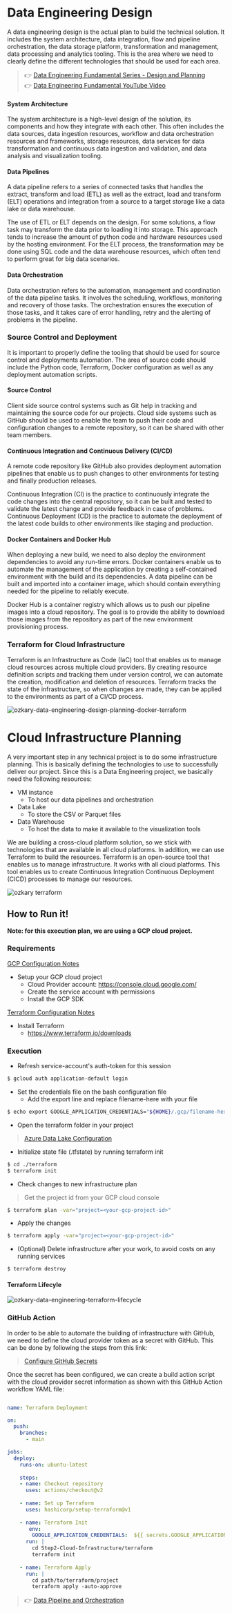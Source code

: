 
# Data Engineering Design

A data engineering design is the actual plan to build the technical solution. It includes the system architecture, data integration, flow and pipeline orchestration, the data storage platform, transformation and management, data processing and analytics tooling. This is the area where we need to clearly define the different technologies that should be used for each area. 

> 👉 [Data Engineering Fundamental Series - Design and Planning](https://www.ozkary.com/2023/04/data-engineering-process-fundamentals-design-planning.html)    
> 👉 [Data Engineering Fundamental YouTube Video](https://www.youtube.com/live/14eRohtAE-w?si=8xLECzhfOhBgBB9K)    

#### System Architecture

The system architecture is a high-level design of the solution, its components and how they integrate with each other. This often includes the data sources, data ingestion resources, workflow and data orchestration resources and frameworks, storage resources, data services for data transformation and continuous data ingestion and validation, and data analysis and visualization tooling.

#### Data Pipelines 

A data pipeline refers to a series of connected tasks that handles the extract, transform and load (ETL) as well as the extract, load and transform (ELT)  operations and integration from a source to a target storage like a data lake or data warehouse. 

The use of ETL or ELT depends on the design. For some solutions, a flow task may transform the data prior to loading it into storage. This approach tends to increase the amount of python code and hardware resources used by the hosting environment. For the ELT process, the transformation may be done using SQL code and the data warehouse resources, which often tend to perform great for big data scenarios.

#### Data Orchestration

Data orchestration refers to the automation, management and coordination of the data pipeline tasks. It involves the scheduling, workflows, monitoring and recovery of those tasks. The orchestration ensures the execution of those tasks, and it takes care of error handling, retry and the alerting of problems in the pipeline.

### Source Control and Deployment

It is important to properly define the tooling that should be used for source control and deployments automation. The area of source code should include the Python code, Terraform, Docker configuration as well as any deployment automation scripts.

#### Source Control

Client side source control systems such as Git help in tracking and maintaining the source code for our projects. Cloud side systems such as GitHub should be used to enable the team to push their code and configuration changes to a remote repository, so it can be shared with other team members.

#### Continuous Integration and Continuous Delivery (CI/CD)

 A remote code repository like GitHub also provides deployment automation pipelines that enable us to push changes to other environments for testing and finally production releases.  

Continuous Integration (CI) is the practice to continuously integrate the code changes into the central repository, so it can be built and tested to validate the latest change and provide feedback in case of problems. Continuous Deployment (CD) is the practice to automate the deployment of the latest code builds to other environments like staging and production.

#### Docker Containers and Docker Hub

When deploying a new build, we need to also deploy the environment dependencies to avoid any run-time errors. Docker containers enable us to automate the management of the application by creating a self-contained environment with the build and its dependencies. A data pipeline can be built and imported into a container image, which should contain everything needed for the pipeline to reliably execute.

Docker Hub is a container registry which allows us to push our pipeline images into a cloud repository. The goal is to provide the ability to download those images from the repository as part of the new environment provisioning process.

### Terraform for Cloud Infrastructure

Terraform is an Infrastructure as Code (IaC) tool that enables us to manage cloud resources across multiple cloud providers. By creating resource definition scripts and tracking them under version control, we can automate the creation, modification and deletion of resources. Terraform tracks the state of the infrastructure, so when changes are made, they can be applied to the environments as part of a CI/CD process. 

![ozkary-data-engineering-design-planning-docker-terraform](../images/ozkary-data-engineering-design-terraform-docker.png "Data Engineering Process Fundamentals- Design and Planning Docker Terraform")

# Cloud Infrastructure Planning

A very important step in any technical project is to do some infrastructure planning. This is basically defining the technologies to use to successfully deliver our project. Since this is a Data Engineering project, we basically need the following resources:

- VM instance
    - To host our data pipelines and orchestration
- Data Lake 
    - To store the CSV or Parquet files
- Data Warehouse
  - To host the data to make it available to the visualization tools
      
We are building a cross-cloud platform solution, so we stick with technologies that are available in all cloud platforms. In addition, we can use Terraform to build the resources. Terraform is an open-source tool that enables us to manage infrastructure. It works with all cloud platforms. This tool enables us to create Continuous Integration Continuous Deployment (CICD) processes to manage our resources.

<img src="../images/data-engineering-terraform.png" alt="ozkary terraform"/>

## How to Run it!

**Note: for this execution plan, we are using a GCP cloud project.**

### Requirements

<a target="_gcp" href="https://github.com/ozkary/data-engineering-mta-turnstile/wiki/Google-Cloud-Configuration-Notes">GCP Configuration Notes</a>

- Setup your GCP cloud project 
  - Cloud Provider account: https://console.cloud.google.com/
  - Create the service account with permissions   
  - Install the GCP SDK

<a target="_terraform" href="https://github.com/ozkary/data-engineering-mta-turnstile/wiki/Terraform-Configuration">Terraform Configuration Notes</a>

- Install Terraform
  - https://www.terraform.io/downloads


### Execution

- Refresh service-account's auth-token for this session
```bash
$ gcloud auth application-default login

```

- Set the credentials file on the bash configuration file
  - Add the export line and replace filename-here with your file

```bash
$ echo export GOOGLE_APPLICATION_CREDENTIALS="${HOME}/.gcp/filename-here.json" >> ~/.bashrc && source ~/.bashrc
```

- Open the terraform folder in your project

> [Azure Data Lake Configuration](https://github.com/ozkary/data-engineering-mta-turnstile/wiki/Terraform-Create-an-Azure-Data-Lake)

- Initialize state file (.tfstate) by running terraform init
```bash
$ cd ./terraform
$ terraform init
```
-  Check changes to new infrastructure plan

> Get the project id from your GCP cloud console

```bash  
$ terraform plan -var="project=<your-gcp-project-id>"
```

- Apply the changes

```bash
$ terraform apply -var="project=<your-gcp-project-id>"
```

- (Optional) Delete infrastructure after your work, to avoid costs on any running services

```bash
$ terraform destroy
```

#### Terraform Lifecyle


![ozkary-data-engineering-terraform-lifecycle](../images/ozkary-data-Engineering-terraform-lifecycle.png "Data Engineering Process - Terraform Lifecycle")


### GitHub Action

In order to be able to automate the building of infrastructure with GitHub, we need to define the cloud provider token as a secret with GitHub. This can be done by following the steps from this link:

> [Configure GitHub Secrets](https://github.com/ozkary/data-engineering-mta-turnstile/wiki/GitHub-Configure-Secrets-for-Build-Actions)


Once the secret has been configured, we can create a build action script with the cloud provider secret information as shown with this GitHub Action workflow YAML file:

```yml

name: Terraform Deployment

on:
  push:
    branches:
      - main

jobs:
  deploy:
    runs-on: ubuntu-latest
    
    steps:
    - name: Checkout repository
      uses: actions/checkout@v2
    
    - name: Set up Terraform
      uses: hashicorp/setup-terraform@v1
    
    - name: Terraform Init
       env:        
        GOOGLE_APPLICATION_CREDENTIALS:  ${{ secrets.GOOGLE_APPLICATION_CREDENTIALS }}
      run: |
        cd Step2-Cloud-Infrastructure/terraform
        terraform init
    
    - name: Terraform Apply
      run: |
        cd path/to/terraform/project
        terraform apply -auto-approve
```

> 👉 [Data Pipeline and Orchestration](https://github.com/ozkary/data-engineering-mta-turnstile/tree/main/Step3-Orchestration)